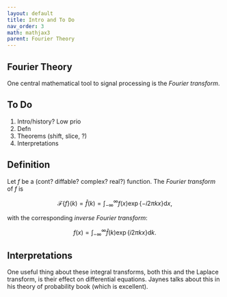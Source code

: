 ```yaml
---
layout: default
title: Intro and To Do
nav_order: 3
math: mathjax3
parent: Fourier Theory
---
```


## Fourier Theory
One central mathematical tool to signal processing is the _Fourier transform_. 

## To Do
 1. Intro/history? Low prio
 2. Defn
 3. Theorems (shift, slice, ?)
 4. Interpretations

## Definition
Let $f$ be a (cont? diffable? complex? real?) function. The _Fourier transform_ of $f$ is

$$
\begin{equation}
\mathcal{F}\left\{f\right\}(k) = \hat{f}(k) = \int_{-\infty}^{\infty}f(x) \exp\left\{-i2\pi kx\right\}\text{d}x,
\end{equation}
$$

with the corresponding _inverse Fourier transform_:

$$
\begin{equation}
f(x) = \int_{-\infty}^{\infty}\hat{f}(k) \exp\left\{i2\pi kx\right\}\text{d}k.
\end{equation}
$$

## Interpretations
One useful thing about these integral transforms, both this and the Laplace transform, is their effect on differential equations. Jaynes talks about this in his theory of probability book (which is excellent).